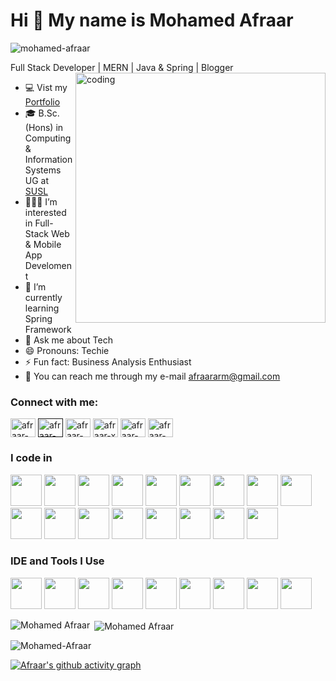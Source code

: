 Hi 👋 My name is Mohamed Afraar
================================

<p align="left"> <img src="https://komarev.com/ghpvc/?username=Afraar99&label=Profile%20views&color=0e75b6&style=flat" alt="mohamed-afraar" /> </p>

Full Stack Developer | MERN | Java & Spring | Blogger
<img align="right" width="400" alt="coding" src="https://user-images.githubusercontent.com/74038190/212749171-b84692a8-2b04-4e3b-93ca-ac14705da224.gif">
- 💻 Vist my [Portfolio](https://afraar99.github.io/Portfolio-Website/)
- 🎓 B.Sc. (Hons) in Computing & Information Systems UG at <a href="https://www.sab.ac.lk">SUSL</a>                                              
- 👨🏻‍💻 I’m interested in Full-Stack Web & Mobile App Develoment
- 📖 I’m currently learning Spring Framework
- 💬 Ask me about Tech
- 😄 Pronouns: Techie
- ⚡ Fun fact: Business Analysis Enthusiast
- 📧 You can reach me through my e-mail afraararm@gmail.com

<h3 align="left">Connect with me:</h3>
<p align="left">
<a href="https://www.linkedin.com/in/mohamed-afraar/" target="blank"><img align="center" src="https://raw.githubusercontent.com/rahuldkjain/github-profile-readme-generator/master/src/images/icons/Social/linked-in-alt.svg" alt="afraar-in" height="30" width="40" /></a>
<a href="" target="blank"><img align="center" src="https://raw.githubusercontent.com/rahuldkjain/github-profile-readme-generator/master/src/images/icons/Social/stack-overflow.svg" alt="afraar-stacko" height="30" width="40" /></a>
<a href="https://medium.com/@afraar99" target="blank"><img align="center" src="https://raw.githubusercontent.com/rahuldkjain/github-profile-readme-generator/888aff31e1d26dd2a6acf6afebbc34970aeb0118/src/images/icons/Social/medium.svg" alt="afraar-medium" height="30" width="40" /></a>
<a href="https://x.com/afraar_99" target="blank"><img align="center" src="https://raw.githubusercontent.com/rahuldkjain/github-profile-readme-generator/888aff31e1d26dd2a6acf6afebbc34970aeb0118/src/images/icons/Social/twitter.svg" alt="afraar-x" height="30" width="40" /></a>
<a href="https://web.facebook.com/mohamed.afraar.94/" target="blank"><img align="center" src="https://raw.githubusercontent.com/rahuldkjain/github-profile-readme-generator/master/src/images/icons/Social/facebook.svg" alt="afraar-fb" height="30" width="40" /></a>
<a href="https://www.instagram.com/afraar_99/" target="blank"><img align="center" src="https://raw.githubusercontent.com/rahuldkjain/github-profile-readme-generator/master/src/images/icons/Social/instagram.svg" alt="afraar-ig" height="30" width="40" /></a>
</p>


### I code in
<img height="50" width="50" src="https://img.icons8.com/color/48/000000/java-coffee-cup-logo.png" /> <img height="50" width="50" src="https://img.icons8.com/color/48/000000/spring-logo.png"/> <img height="50" width="50" src="https://img.icons8.com/color/48/000000/javascript.png"/> <img height="50" width="50" src="https://img.icons8.com/color/48/000000/react-native.png"/> <img height="50" width="50" src="https://img.icons8.com/color/48/000000/python.png" /> <img height="50" width="50" src="https://img.icons8.com/color/48/000000/c-programming.png" /> <img height="50" width="50" src="https://img.icons8.com/color/48/000000/c-plus-plus-logo.png" /> <img height="50" width="50" src="https://img.icons8.com/color/48/000000/html-5.png" /> <img height="50" width="50" src="https://img.icons8.com/color/48/000000/css3.png" /> <img height="50" width="50" src="https://img.icons8.com/color/48/000000/sass.png"/> <img height="50" width="50" src="https://img.icons8.com/color/48/000000/bootstrap.png" /> <img height="50" width="50" src="https://img.icons8.com/color/48/000000/google-firebase-console.png"/> <img height="50" width="50" src="https://img.icons8.com/color/48/000000/mysql-logo.png"/> <img height="50" width="50" src="https://img.icons8.com/color/48/000000/mongodb.png"/> <img height="50" width="50" src="https://img.icons8.com/color/48/000000/nodejs.png"/> <img height="50" width="50" src="https://img.icons8.com/fluency/48/000000/handlebar-mustache.png"/> <img height="50" width="50" src="https://img.icons8.com/color/48/null/graphql.png"/>

### IDE and Tools I Use
<img height="50" width="50" src="https://img.icons8.com/color/48/000000/visual-studio-code-2019.png"/> <img height="50" width="50" src="https://img.icons8.com/color/48/000000/pycharm.png"/> <img height="50" width="50" src="https://img.icons8.com/color/50/000000/git.png"/> <img height="50" width="50" src="https://img.icons8.com/color/48/000000/figma--v1.png"/> <img height="50" width="50" src="https://img.icons8.com/dusk/64/000000/anaconda.png"/> <img height="50" src="https://img.icons8.com/officel/480/null/java-eclipse.png"/> <img height="50" width="50" src="https://img.icons8.com/doodle/48/000000/adobe-photoshop.png"/> <img height="50" src="https://img.shields.io/badge/Netlify-00C7B7?style=for-the-badge&logo=netlify&logoColor=white"/> <img height="50" src="https://img.shields.io/badge/Adobe%20XD-FF61F6?style=for-the-badge&logo=Adobe%20XD&logoColor=white"/>


<p><img align="left" src="https://github-readme-stats.vercel.app/api/top-langs?username=Afraar99&show_icons=true&locale=en&layout=compact&theme=algolia" alt="Mohamed Afraar" /></p>

<p>&nbsp;<img align="center" src="https://github-readme-stats.vercel.app/api?username=Afraar99&show_icons=true&locale=en&theme=algolia" alt="Mohamed Afraar" /></p>

<p><img align="center" src="https://github-readme-streak-stats.herokuapp.com/?user=Afraar99&theme=algolia" alt="Mohamed-Afraar" /></p>
<!--![LeetCode Stats](https://leetcard.jacoblin.cool/afraarPro?theme=dark&font=Marcellus&ext=contest)  -->

[![Afraar's github activity graph](https://github-readme-activity-graph.vercel.app/graph?username=Afraar99&bg_color=000000&color=ffffff&line=2dba4e&point=ffffff&area=true&hide_border=true)](https://github.com/ashutosh00710/github-readme-activity-graph)
